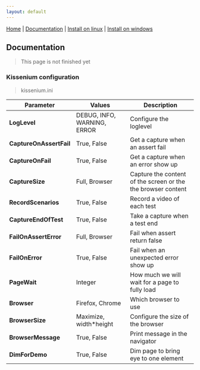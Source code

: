 ```yaml
---
layout: default
---
```


[Home](index.html) | [Documentation](documentation.html) | [Install on linux](install-on-linux.html) | [Install on windows](install-on-windows.html)

## Documentation

> This page is not finished yet

### Kissenium configuration

> kissenium.ini

Parameter | Values | Description
----------|--------|-------------
**LogLevel** | DEBUG, INFO, WARNING, ERROR | Configure the loglevel
**CaptureOnAssertFail** | True, False | Get a capture when an assert fail
**CaptureOnFail** | True, False | Get a capture when an error show up
**CaptureSize** | Full, Browser | Capture the content of the screen or the the browser content
**RecordScenarios** | True, False | Record a video of each test
**CaptureEndOfTest** | True, False | Take a capture when a test end
**FailOnAssertError** | Full, Browser | Fail when assert return false
**FailOnError** | True, False | Fail when an unexpected error show up
**PageWait** | Integer | How much we will wait for a page to fully load
**Browser** | Firefox, Chrome | Which browser to use
**BrowserSize** | Maximize, width*height | Configure the size of the browser
**BrowserMessage** | True, False | Print message in the navigator
**DimForDemo** | True, False | Dim page to bring eye to one element
